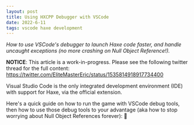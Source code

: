 ```yaml
---
layout: post
title: Using HXCPP Debugger with VSCode
date: 2022-6-11
tags: vscode haxe development
---
```


_How to use VSCode's debugger to launch Haxe code faster, and handle uncaught exceptions (no more crashing on Null Object Reference!)._

**NOTICE**: This article is a work-in-progress. Please see the following twitter thread for the full content: https://twitter.com/EliteMasterEric/status/1535814918917734400

Visual Studio Code is the only integrated development environment (IDE) with support for Haxe, via the official extension.

Here's a quick guide on how to run the game with VSCode debug tools, then how to use those debug tools to your advantage (aka how to stop worrying about Null Object References forever): 🧵
